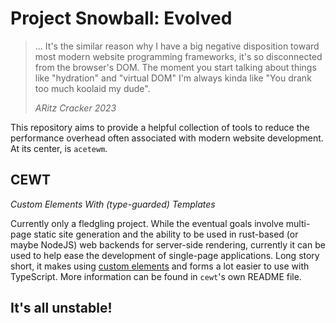 # Project Snowball: Evolved

> ... It's the similar reason why I have a big negative disposition toward most modern website programming frameworks, it's so disconnected from the browser's DOM. The moment you start talking about things like "hydration" and "virtual DOM" I'm always kinda like "You drank too much koolaid my dude".
>
> _ARitz Cracker 2023_

This repository aims to provide a helpful collection of tools to reduce the performance overhead often associated with modern website development. At its center, is `acetewm`.

## CEWT
_Custom Elements With (type-guarded) Templates_

Currently only a fledgling project. While the eventual goals involve multi-page static site generation and the ability to be used in rust-based (or maybe NodeJS) web backends for server-side rendering, currently it can be used to help ease the development of single-page applications. Long story short, it makes using [custom elements](https://developer.mozilla.org/en-US/docs/Web/API/Web_Components/Using_custom_elements) and forms a lot easier to use with TypeScript. More information can be found in `cewt`'s own README file.

## It's all unstable!
